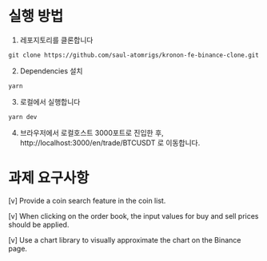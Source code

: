 # 실행 방법
1. 레포지토리를 클론합니다

```
git clone https://github.com/saul-atomrigs/kronon-fe-binance-clone.git
```

2. Dependencies 설치

```
yarn
```

3. 로컬에서 실행합니다

```
yarn dev
```

4. 브라우저에서 로컬호스트 3000포트로 진입한 후, http://localhost:3000/en/trade/BTCUSDT 로 이동합니다.

# 과제 요구사항

[v] Provide a coin search feature in the coin list.

[v] When clicking on the order book, the input values for buy and sell prices should be applied.

[v] Use a chart library to visually approximate the chart on the Binance page.
